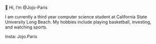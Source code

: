 👋 Hi, I’m @Jojo-Paris

I am currently a third year computer science student at California State University Long Beach. My hobbies include playing basketball, investing, and watching sports. 

Insta: Jojo.Paris

